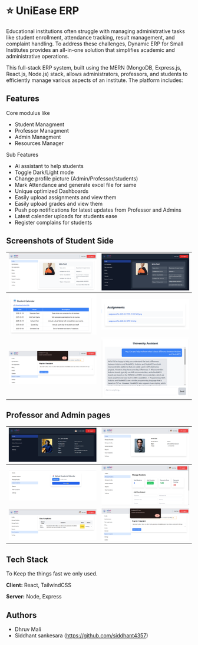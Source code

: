 
# ⭐ UniEase ERP

Educational institutions often struggle with managing administrative tasks like student enrollment, attendance tracking, result management, and complaint handling. To address these challenges, Dynamic ERP for Small Institutes provides an all-in-one solution that simplifies academic and administrative operations.

This full-stack ERP system, built using the MERN (MongoDB, Express.js, React.js, Node.js) stack, allows administrators, professors, and students to efficiently manage various aspects of an institute. The platform includes:



## Features

Core modulus like 
- Student Managment
- Professor Managment
- Admin Managment
- Resources Manager

Sub Features
- Ai assistant to help students
- Toggle Dark/Light mode
- Change profile picture (Admin/Professor/students)
- Mark Attendance and generate excel file for same
- Unique optimized Dashboards
- Easily upload assignments and view them
- Easily upload grades and view them
- Push pop notifications for latest updates from Professor and Admins
- Latest calender uploads for students ease
- Register complains for students



## Screenshots of Student Side

| ![Screenshot 1](https://github.com/P47Parzival/Adani-University-Management-App/blob/main/frontend/Screenshots/Screenshot%202025-02-18%20222600.png?raw=true) | ![Screenshot 2](https://github.com/P47Parzival/Adani-University-Management-App/blob/main/frontend/Screenshots/Screenshot%202025-02-18%20222541.png?raw=true) |
|--|--|
| ![Screenshot 3](https://github.com/P47Parzival/Adani-University-Management-App/blob/main/frontend/Screenshots/Screenshot%202025-02-18%20222751.png?raw=true) | ![Screenshot 4](https://github.com/P47Parzival/Adani-University-Management-App/blob/main/frontend/Screenshots/Screenshot%202025-02-18%20222734.png?raw=true) |
| ![Screenshot 5](https://github.com/P47Parzival/Adani-University-Management-App/blob/main/frontend/Screenshots/Screenshot%202025-02-18%20223033.png?raw=true) | ![Screenshot 6](https://github.com/P47Parzival/Adani-University-Management-App/blob/main/frontend/Screenshots/Screenshot%202025-02-18%20224233.png?raw=true) |

## Professor and Admin pages               

| ![Screenshot 1](https://github.com/P47Parzival/Adani-University-Management-App/blob/main/frontend/Screenshots/Screenshot%202025-02-18%20223503.png?raw=true) | ![Screenshot 2](https://github.com/P47Parzival/Adani-University-Management-App/blob/main/frontend/Screenshots/Screenshot%202025-02-18%20223512.png?raw=true) |
|--|--|
| ![Screenshot 3](https://github.com/P47Parzival/Adani-University-Management-App/blob/main/frontend/Screenshots/Screenshot%202025-02-18%20223449.png?raw=true) | ![Screenshot 4](https://github.com/P47Parzival/Adani-University-Management-App/blob/main/frontend/Screenshots/Screenshot%202025-02-18%20223433.png?raw=true) |
| ![Screenshot 5](https://github.com/P47Parzival/Adani-University-Management-App/blob/main/frontend/Screenshots/Screenshot%202025-02-18%20223141.png?raw=true) | ![Screenshot 6](https://github.com/P47Parzival/Adani-University-Management-App/blob/main/frontend/Screenshots/Screenshot%202025-02-18%20223033.png?raw=true) |

## Tech Stack
To Keep the things fast we only used.

**Client:** React, TailwindCSS

**Server:** Node, Express

## Authors

- Dhruv Mali
- Siddhant sankesara (https://github.com/siddhant4357)
